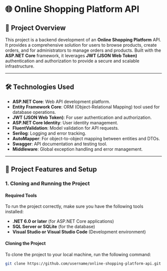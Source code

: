 # 🌐 **Online Shopping Platform API**

## 📌 **Project Overview**

This project is a backend development of an **Online Shopping Platform** API. It provides a comprehensive solution for users to browse products, create orders, and for administrators to manage orders and products. Built with the **ASP.NET Core** framework, it leverages **JWT (JSON Web Token)** authentication and authorization to provide a secure and scalable infrastructure.

---

## 🛠️ **Technologies Used**

- **ASP.NET Core**: Web API development platform.
- **Entity Framework Core**: ORM (Object-Relational Mapping) tool used for database operations.
- **JWT (JSON Web Token)**: For user authentication and authorization.
- **ASP.NET Core Identity**: User identity management.
- **FluentValidation**: Model validation for API requests.
- **Serilog**: Logging and error tracking.
- **AutoMapper**: For object-to-object mapping between entities and DTOs.
- **Swagger**: API documentation and testing tool.
- **Middleware**: Global exception handling and error management.

---

## 🚀 **Project Features and Setup**

### **1. Cloning and Running the Project**

#### **Required Tools**

To run the project correctly, make sure you have the following tools installed:

- **.NET 6.0 or later** (for ASP.NET Core applications)
- **SQL Server or SQLite** (for the database)
- **Visual Studio or Visual Studio Code** (Development environment)

#### **Cloning the Project**

To clone the project to your local machine, run the following command:

```bash
git clone https://github.com/username/online-shopping-platform-api.git
